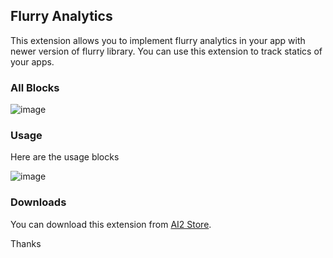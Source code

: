 ## Flurry Analytics

This extension allows you to implement flurry analytics in your app with newer version of flurry library. You can use this extension to track statics of your apps.

### All Blocks

![image](https://github.com/Sumit1334/FlurryAnalytics/assets/74917290/5993e601-924f-4d95-96b5-5c587a1a4862)


### Usage

Here are the usage blocks

![image](https://github.com/Sumit1334/FlurryAnalytics/assets/74917290/20b2222d-6fcf-4caa-b105-52d9c2a9f18b)

### Downloads

You can download this extension from [AI2 Store](https://play.google.com/store/apps/details?id=com.sumit.store).

Thanks
